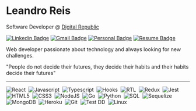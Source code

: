 # Leandro Reis

Software Developer @ [Digital Republic](https://www.digitalrepublic.com.br/) 

[![Linkedin Badge](https://img.shields.io/badge/-Leandro%20Reis-166775?style=flat-square&logo=Linkedin&logoColor=white&link=https://www.linkedin.com/in/leandrofcr/)](https://www.linkedin.com/in/leandrofcr) 
[![Gmail Badge](https://img.shields.io/badge/-lleandrofr@gmail.com-166775?style=flat-square&logo=Gmail&logoColor=white&link=mailto:lleandrofr@gmail.com)](mailto:lleandrofr@gmail.com)
[![Personal Badge](https://img.shields.io/badge/-Personal%20Page-166775?style=flat-square&logo=Vercel&logoColor=white&link=https://leandrofcr.vercel.app)](https://leandrofcr.vercel.app)
[![Resume Badge](https://img.shields.io/badge/-Resume-166775?style=flat-square&logo=Read.cv&logoColor=white&link=https://drive.google.com/file/d/1P4zH0p7V8NCveThheONu1Wtr1YUlZgjo/view?usp=sharing)](https://drive.google.com/file/d/1P4zH0p7V8NCveThheONu1Wtr1YUlZgjo/view?usp=sharing)

Web developer passionate about technology and always looking for new challenges.

"People do not decide their futures, they decide their habits and their habits decide their futures"

---

![React](https://img.shields.io/badge/-React-30363d?style=flat-square&logo=react&logoColor=61DAFB)&nbsp;
![Javascript](https://img.shields.io/badge/-Javascript-30363d?style=flat-square&logo=javascript&logoColor=yellow)&nbsp;
![Typescript](https://img.shields.io/badge/-TypeScript-30363d?style=flat-square&logo=typescript&logoColor=3178C6)&nbsp;
![Hooks](https://img.shields.io/badge/-30363d-30363d?style=flat-square&logo=react&logoColor=61DAFB)&nbsp;
![RTL](https://img.shields.io/badge/-RTL-30363d?style=flat-square&logo=react&logoColor=61DAFB)&nbsp;
![Redux](https://img.shields.io/badge/-Redux-30363d?style=flat-square&logo=redux&logoColor=764ABC)&nbsp;
![Jest](https://img.shields.io/badge/-Jest-30363d?style=flat-square&logo=jest&logoColor=C21325)&nbsp;
![HTML5](https://img.shields.io/badge/-HTML-30363d?style=flat-square&logo=html5&logoColor=E34F26)&nbsp;
![CSS3](https://img.shields.io/badge/-CSS-30363d?style=flat-square&logo=css3&logoColor=1572B6)&nbsp;
![NodeJS](https://img.shields.io/badge/-Node.Js-30363d?style=flat-square&logo=node.js&logoColor=339933)&nbsp;
![Go](https://img.shields.io/badge/-Go-30363d?style=flat-square&logo=go&logoColor=00ADD8)&nbsp;
![Python](https://img.shields.io/badge/-Python-30363d?style=flat-square&logo=python&logoColor=3776AB)&nbsp;
![SQL](https://img.shields.io/badge/-MySQL-30363d?style=flat-square&logo=mysql&logoColor=4479A1)&nbsp;
![Sequelize](https://img.shields.io/badge/-Sequelize-30363d?style=flat-square&logo=sequelize&logoColor=52B0E7)&nbsp;
![MongoDB](https://img.shields.io/badge/-MongoDB-30363d?style=flat-square&logo=mongodb&logoColor=47A248)&nbsp;
![Heroku](https://img.shields.io/badge/-Heroku-30363d?style=flat-square&logo=heroku&logoColor=430098)&nbsp;
![Git](https://img.shields.io/badge/-Git-30363d?style=flat-square&logo=git&logoColor=F05032)&nbsp;
![Test DD](https://img.shields.io/badge/-TDD-30363d?style=flat-square)&nbsp;
![Linux](https://img.shields.io/badge/-Linux-30363d?style=flat-square&logo=linux&logoColor=FCC624)&nbsp;
